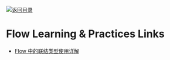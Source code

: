 [![返回目录](https://user-images.githubusercontent.com/5803001/38079637-ff0abcf0-3371-11e8-9b76-ad651620afc7.jpg)](https://github.com/wxyyxc1992/Awesome-Links)

# Flow Learning & Practices Links

* [Flow 中的联结类型使用详解](https://zhuanlan.zhihu.com/p/26401539)
